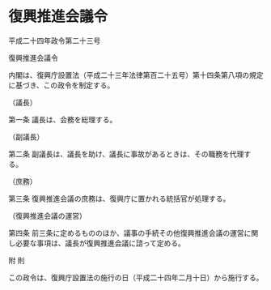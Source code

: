 # 復興推進会議令

平成二十四年政令第二十三号

復興推進会議令

内閣は、復興庁設置法（平成二十三年法律第百二十五号）第十四条第八項の規定に基づき、この政令を制定する。

（議長）

第一条 議長は、会務を総理する。

（副議長）

第二条 副議長は、議長を助け、議長に事故があるときは、その職務を代理する。

（庶務）

第三条 復興推進会議の庶務は、復興庁に置かれる統括官が処理する。

（復興推進会議の運営）

第四条 前三条に定めるもののほか、議事の手続その他復興推進会議の運営に関し必要な事項は、議長が復興推進会議に諮って定める。

附 則

この政令は、復興庁設置法の施行の日（平成二十四年二月十日）から施行する。

